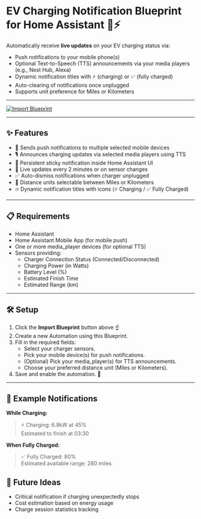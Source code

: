 # EV Charging Notification Blueprint for Home Assistant 🚗⚡

Automatically receive **live updates** on your EV charging status via:
- Push notifications to your mobile phone(s)
- Optional Text-to-Speech (TTS) announcements via your media players (e.g., Nest Hub, Alexa)
- Dynamic notification titles with ⚡ (charging) or ✅ (fully charged)
- Auto-clearing of notifications once unplugged
- Supports unit preference for Miles or Kilometers

---

[![Import Blueprint](https://my.home-assistant.io/badges/blueprint_import.svg)](https://my.home-assistant.io/redirect/blueprint_import/?url=https://github.com/Beel12213/ev-charging-notification/blob/main/blueprint.yaml)

---

## ✨ Features

- 📱 Sends push notifications to multiple selected mobile devices
- 🎙️ Announces charging updates via selected media players using TTS
- 🔔 Persistent sticky notification inside Home Assistant UI
- 🔁 Live updates every 2 minutes or on sensor changes
- ✅ Auto-dismiss notifications when charger unplugged
- 🛞 Distance units selectable between Miles or Kilometers
- 🔥 Dynamic notification titles with icons (⚡ Charging / ✅ Fully Charged)

---

## 📋 Requirements

- Home Assistant
- Home Assistant Mobile App (for mobile push)
- One or more media_player devices (for optional TTS)
- Sensors providing:
  - Charger Connection Status (Connected/Disconnected)
  - Charging Power (in Watts)
  - Battery Level (%)
  - Estimated Finish Time
  - Estimated Range (km)

---

## 🛠️ Setup

1. Click the **Import Blueprint** button above ☝️
2. Create a new Automation using this Blueprint.
3. Fill in the required fields:
    - Select your charger sensors.
    - Pick your mobile device(s) for push notifications.
    - (Optional) Pick your media_player(s) for TTS announcements.
    - Choose your preferred distance unit (Miles or Kilometers).
4. Save and enable the automation. 🚀

---

## 📸 Example Notifications

**While Charging:**
> ⚡ Charging: 6.9kW at 45%  
> Estimated to finish at 03:30

**When Fully Charged:**
> ✅ Fully Charged: 80%  
> Estimated available range: 280 miles

## 🚀 Future Ideas

- Critical notification if charging unexpectedly stops
- Cost estimation based on energy usage
- Charge session statistics tracking
